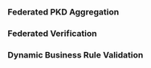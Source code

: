 ### Federated PKD Aggregation

<object data="aggregation.svg" type="image/svg+xml"></object>

### Federated Verification

<object data="verification.svg" type="image/svg+xml"></object>

### Dynamic Business Rule Validation​